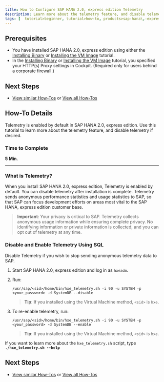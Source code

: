 ```yaml
---
title: How to Configure SAP HANA 2.0, express edition Telemetry
description: Learn more about the telemetry feature, and disable telemetry if desired.
tags: [  tutorial>beginner, tutorial>how-to, products>sap-hana\,-express-edition ]
---
```

## Prerequisites
 - You have installed SAP HANA 2.0, express edition using either the [Installing Binary](http://www.sap.com/developer/tutorials/hxe-ua-installing-binary.html) or [Installing the VM Image](http://www.sap.com/developer/tutorials/hxe-ua-installing-vm-image.html) tutorial.
 - In the [Installing Binary](http://www.sap.com/developer/tutorials/hxe-ua-installing-binary.html) or [Installing the VM Image](http://www.sap.com/developer/tutorials/hxe-ua-installing-vm-image.html) tutorial, you specified your HTTP(s) Proxy settings in Cockpit. (Required only for users behind a corporate firewall.)

## Next Steps
 - [View similar How-Tos](http://www.sap.com/developer/tutorials.html) or [View all How-Tos](http://www.sap.com/developer/tutorials.html)

## How-To Details

Telemetry is enabled by default in SAP HANA 2.0, express edition. Use this tutorial to learn more about the telemetry feature, and disable telemetry if desired.


### Time to Complete
**5 Min**.

---

### What is Telemetry?

When you install SAP HANA 2.0, express edition, Telemetry is enabled by default. You can disable telemetry after installation is complete. Telemetry sends anonymous performance statistics and usage statistics to SAP, so that SAP can focus development efforts on areas most vital to the SAP HANA, express edition customer base.

>**Important**: Your privacy is critical to SAP. Telemetry collects anonymous usage information while ensuring complete privacy. No identifying information or private information is collected, and you can opt out of telemetry at any time.

### Disable and Enable Telemetry Using SQL

Disable Telemetry if you wish to stop sending anonymous telemetry data to SAP.

1. Start SAP HANA 2.0, express edition and log in as `hxeadm`.

2. Run:
    ```
    /usr/sap/<sid>/home/bin/hxe_telemetry.sh -i 90 -u SYSTEM -p <your_password> -d SystemDB --disable
    ```
    >**Tip**: If you installed using the Virtual Machine method, `<sid>` is `hxe`.

3. To re-enable telemetry, run:
    ```
    /usr/sap/<sid>/home/bin/hxe_telemetry.sh -i 90 -u SYSTEM -p <your_password> -d SystemDB --enable
    ```
    >**Tip**: If you installed using the Virtual Machine method, `<sid>` is `hxe`.

If you want to learn more about the `hxe_telemetry.sh` script, type **`./hxe_telemetry.sh --help`**

## Next Steps
 - [View similar How-Tos](http://www.sap.com/developer/tutorials.html) or [View all How-Tos](http://www.sap.com/developer/tutorials.html)
